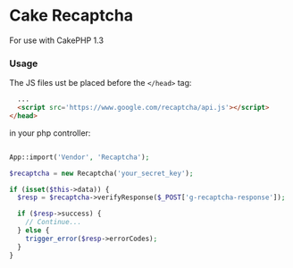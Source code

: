 # Cake Recaptcha

For use with CakePHP 1.3

### Usage

The JS files ust be placed before the `</head>` tag:

```html
  ...
  <script src='https://www.google.com/recaptcha/api.js'></script>
</head>
```

in your php controller:

```php

App::import('Vendor', 'Recaptcha');

$recaptcha = new Recaptcha('your_secret_key');

if (isset($this->data)) {
  $resp = $recaptcha->verifyResponse($_POST['g-recaptcha-response']);

  if ($resp->success) {
    // Continue...
  } else {
    trigger_error($resp->errorCodes);
  }
}
```